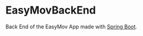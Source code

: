 # EasyMovBackEnd
Back End of the EasyMov App made with [Spring Boot](https://spring.io/projects/spring-boot).

